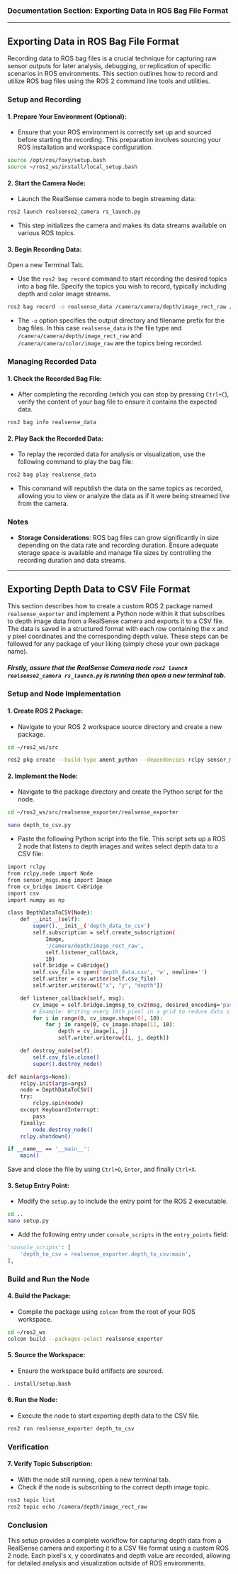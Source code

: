 ### Documentation Section: Exporting Data in ROS Bag File Format

---

## Exporting Data in ROS Bag File Format

Recording data to ROS bag files is a crucial technique for capturing raw sensor outputs for later analysis, debugging, or replication of specific scenarios in ROS environments. This section outlines how to record and utilize ROS bag files using the ROS 2 command line tools and utilities.

### Setup and Recording

#### 1. **Prepare Your Environment** (Optional):
   - Ensure that your ROS environment is correctly set up and sourced before starting the recording. This preparation involves sourcing your ROS installation and workspace configuration.
   ```bash
   source /opt/ros/foxy/setup.bash
   source ~/ros2_ws/install/local_setup.bash
   ```

#### 2. **Start the Camera Node**:
   - Launch the RealSense camera node to begin streaming data:
   ```bash
   ros2 launch realsense2_camera rs_launch.py
   ```
   - This step initializes the camera and makes its data streams available on various ROS topics.

#### 3. **Begin Recording Data**:
Open a new Terminal Tab.
   - Use the `ros2 bag record` command to start recording the desired topics into a bag file. Specify the topics you wish to record, typically including depth and color image streams.
   ```bash
   ros2 bag record -o realsense_data /camera/camera/depth/image_rect_raw /camera/camera/color/image_raw
   ```
   - The `-o` option specifies the output directory and filename prefix for the bag files. In this case `realsense_data` is the file type and `/camera/camera/depth/image_rect_raw` and `/camera/camera/color/image_raw` are the topics being recorded.

### Managing Recorded Data

#### 1. **Check the Recorded Bag File**:
   - After completing the recording (which you can stop by pressing `Ctrl+C`), verify the content of your bag file to ensure it contains the expected data.
   ```bash
   ros2 bag info realsense_data
   ```

#### 2. **Play Back the Recorded Data**:
   - To replay the recorded data for analysis or visualization, use the following command to play the bag file:
   ```bash
   ros2 bag play realsense_data
   ```
   - This command will republish the data on the same topics as recorded, allowing you to view or analyze the data as if it were being streamed live from the camera.

### Notes

- **Storage Considerations**: ROS bag files can grow significantly in size depending on the data rate and recording duration. Ensure adequate storage space is available and manage file sizes by controlling the recording duration and data streams.

---

## Exporting Depth Data to CSV File Format

This section describes how to create a custom ROS 2 package named `realsense_exporter` and implement a Python node within it that subscribes to depth image data from a RealSense camera and exports it to a CSV file. The data is saved in a structured format with each row containing the x and y pixel coordinates and the corresponding depth value. These steps can be followed for any package of your liking (simply chose your own package name). 

##### Firstly, assure that the RealSense Camera node `ros2 launch realsense2_camera rs_launch.py` is running then open a new terminal tab.

### Setup and Node Implementation

#### 1. **Create ROS 2 Package**:
   - Navigate to your ROS 2 workspace source directory and create a new package.
   ```bash
   cd ~/ros2_ws/src
   ```
   ```bash
   ros2 pkg create --build-type ament_python --dependencies rclpy sensor_msgs cv_bridge -- realsense_exporter
   ```

#### 2. **Implement the Node**:
   - Navigate to the package directory and create the Python script for the node.
   ```bash
   cd ~/ros2_ws/src/realsense_exporter/realsense_exporter
   ```
   ```bash
   nano depth_to_csv.py
   ```
   - Paste the following Python script into the file. This script sets up a ROS 2 node that listens to depth images and writes select depth data to a CSV file:

```bash
import rclpy
from rclpy.node import Node
from sensor_msgs.msg import Image
from cv_bridge import CvBridge
import csv
import numpy as np

class DepthDataToCSV(Node):
    def __init__(self):
        super().__init__('depth_data_to_csv')
        self.subscription = self.create_subscription(
            Image,
            '/camera/depth/image_rect_raw',
            self.listener_callback,
            10)
        self.bridge = CvBridge()
        self.csv_file = open('depth_data.csv', 'w', newline='')
        self.writer = csv.writer(self.csv_file)
        self.writer.writerow(["x", "y", "depth"])

    def listener_callback(self, msg):
        cv_image = self.bridge.imgmsg_to_cv2(msg, desired_encoding='passthrough')
        # Example: Writing every 10th pixel in a grid to reduce data size
        for i in range(0, cv_image.shape[0], 10):
            for j in range(0, cv_image.shape[1], 10):
                depth = cv_image[i, j]
                self.writer.writerow([i, j, depth])

    def destroy_node(self):
        self.csv_file.close()
        super().destroy_node()

def main(args=None):
    rclpy.init(args=args)
    node = DepthDataToCSV()
    try:
        rclpy.spin(node)
    except KeyboardInterrupt:
        pass
    finally:
        node.destroy_node()
    rclpy.shutdown()

if __name__ == '__main__':
    main()
```

Save and close the file by using `Ctrl+O`, `Enter`, and finally `Ctrl+X`.

#### 3. **Setup Entry Point**:
   - Modify the `setup.py` to include the entry point for the ROS 2 executable.
   ```bash
   cd ..
   nano setup.py
   ```
   - Add the following entry under `console_scripts` in the `entry_points` field:
   ```python
   'console_scripts': [
       'depth_to_csv = realsense_exporter.depth_to_csv:main',
   ],
   ```

### Build and Run the Node

#### 4. **Build the Package**:
   - Compile the package using `colcon` from the root of your ROS workspace.
   ```bash
   cd ~/ros2_ws
   colcon build --packages-select realsense_exporter
   ```

#### 5. **Source the Workspace**:
   - Ensure the workspace build artifacts are sourced.
   ```bash
   . install/setup.bash
   ```

#### 6. **Run the Node**:
   - Execute the node to start exporting depth data to the CSV file.
   ```bash
   ros2 run realsense_exporter depth_to_csv
   ```

### Verification

#### 7. **Verify Topic Subscription**:
   - With the node still running, open a new terminal tab.
   - Check if the node is subscribing to the correct depth image topic.
   ```bash
   ros2 topic list
   ros2 topic echo /camera/depth/image_rect_raw
   ```

### Conclusion

This setup provides a complete workflow for capturing depth data from a RealSense camera and exporting it to a CSV file format using a custom ROS 2 node. Each pixel's x, y coordinates and depth value are recorded, allowing for detailed analysis and visualization outside of ROS environments.



